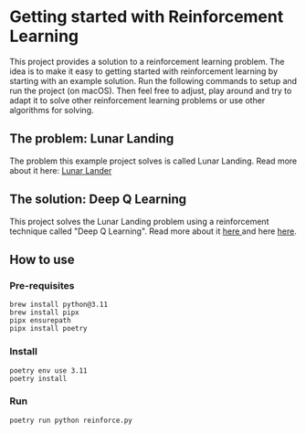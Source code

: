 # Getting started with Reinforcement Learning

This project provides a solution to a reinforcement learning problem.
The idea is to make it easy to getting started with reinforcement learning by starting with an example solution. 
Run the following commands to setup and run the project (on macOS). Then feel free to adjust, play around and
try to adapt it to solve other reinforcement learning problems or use other algorithms for solving.

## The problem: Lunar Landing

The problem this example project solves is called Lunar Landing. 
Read more about it here: [Lunar Lander]

## The solution: Deep Q Learning

This project solves the Lunar Landing problem using a reinforcement technique called "Deep Q Learning".
Read more about it [here ] and here [here].

## How to use

### Pre-requisites
```
brew install python@3.11
brew install pipx
pipx ensurepath
pipx install poetry
```

### Install
```
poetry env use 3.11
poetry install
```

### Run
```
poetry run python reinforce.py
```

[Lunar Lander]: https://gymnasium.farama.org/environments/box2d/lunar_lander/
[here ]: https://arxiv.org/pdf/1312.5602.pdf
[here]: https://arxiv.org/pdf/1509.06461.pdf